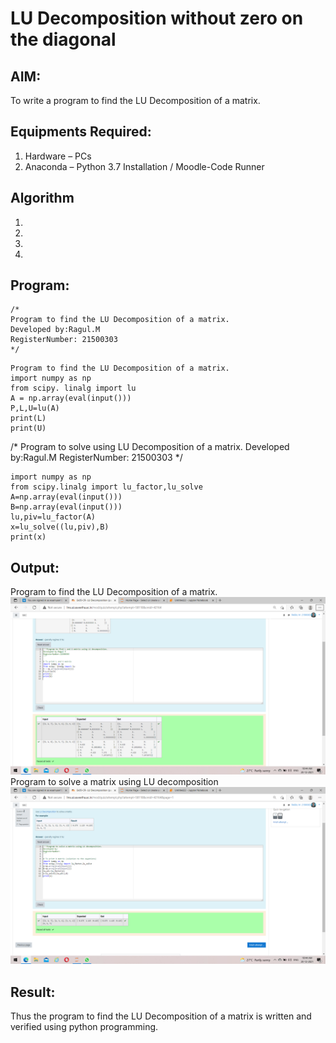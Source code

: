 # LU Decomposition without zero on the diagonal

## AIM:
To write a program to find the LU Decomposition of a matrix.

## Equipments Required:
1. Hardware – PCs
2. Anaconda – Python 3.7 Installation / Moodle-Code Runner

## Algorithm
1. 
2. 
3. 
4. 

## Program:
```
/*
Program to find the LU Decomposition of a matrix.
Developed by:Ragul.M 
RegisterNumber: 21500303
*/
```
~~~
Program to find the LU Decomposition of a matrix.
import numpy as np
from scipy. linalg import lu
A = np.array(eval(input()))
P,L,U=lu(A)
print(L)
print(U)
~~~
/*
Program to solve using  LU Decomposition of a matrix.
Developed by:Ragul.M 
RegisterNumber: 21500303
*/
~~~
import numpy as np
from scipy.linalg import lu_factor,lu_solve
A=np.array(eval(input()))
B=np.array(eval(input()))
lu,piv=lu_factor(A)
x=lu_solve((lu,piv),B)
print(x)
~~~



## Output:
Program to find the LU Decomposition of a matrix.
![lu decomposition](https://github.com/ragulmani936/LU-Decomposition/blob/main/Screenshot%20(29).png?raw=true)
Program to solve a matrix using LU decomposition
![lu decomposition](https://github.com/ragulmani936/LU-Decomposition/blob/main/Screenshot%20(30).png?raw=true)
 


## Result:
Thus the program to find the LU Decomposition of a matrix is written and verified using python programming.

